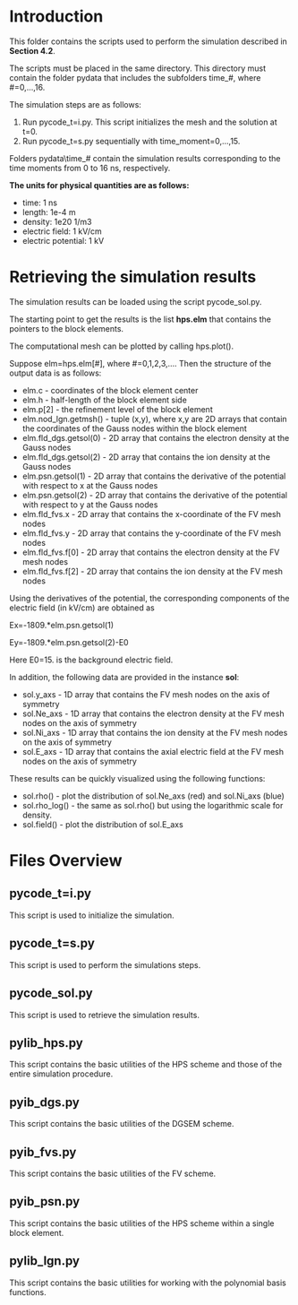 # Introduction

This folder contains the scripts used to perform the simulation described in **Section 4.2**. 

The scripts must be placed in the same directory. This directory must contain the folder pydata that includes the subfolders time_#, where #=0,...,16.

The simulation steps are as follows:

1. Run pycode_t=i.py. This script initializes the mesh and the solution at t=0.
2. Run pycode_t=s.py sequentially with time_moment=0,...,15.

Folders pydata\time_# contain the simulation results corresponding to the time moments from 0 to 16 ns, respectively.

**The units for physical quantities are as follows:**
 - time: 1 ns
 - length: 1e-4 m
 - density: 1e20 1/m3
 - electric field: 1 kV/cm
 - electric potential: 1 kV

# Retrieving the simulation results

The simulation results can be loaded using the script pycode_sol.py.

The starting point to get the results is the list **hps.elm** that contains the pointers to the block elements.

The computational mesh can be plotted by calling hps.plot().

Suppose elm=hps.elm[#], where #=0,1,2,3,.... Then the structure of the output data is as follows:

 - elm.c - coordinates of the block element center
 - elm.h - half-length of the block element side
 - elm.p[2] - the refinement level of the block element 
 - elm.nod_lgn.getmsh() - tuple (x,y), where x,y are 2D arrays that contain the coordinates of the Gauss nodes within the block element
 - elm.fld_dgs.getsol(0) - 2D array that contains the electron density at the Gauss nodes
 - elm.fld_dgs.getsol(2) - 2D array that contains the ion density at the Gauss nodes
 - elm.psn.getsol(1) - 2D array that contains the derivative of the potential with respect to x at the Gauss nodes
 - elm.psn.getsol(2) - 2D array that contains the derivative of the potential with respect to y at the Gauss nodes
 - elm.fld_fvs.x - 2D array that contains the x-coordinate of the FV mesh nodes
 - elm.fld_fvs.y - 2D array that contains the y-coordinate of the FV mesh nodes
 - elm.fld_fvs.f[0] - 2D array that contains the electron density at the FV mesh nodes
 - elm.fld_fvs.f[2] - 2D array that contains the ion density at the FV mesh nodes

Using the derivatives of the potential, the corresponding components of the electric field (in kV/cm) are obtained as

Ex=-1809.\*elm.psn.getsol(1)

Ey=-1809.\*elm.psn.getsol(2)-E0

Here E0=15. is the background electric field.

In addition, the following data are provided in the instance **sol**:
- sol.y_axs - 1D array that contains the FV mesh nodes on the axis of symmetry
- sol.Ne_axs - 1D array that contains the electron density at the FV mesh nodes on the axis of symmetry
- sol.Ni_axs - 1D array that contains the ion density at the FV mesh nodes on the axis of symmetry
- sol.E_axs - 1D array that contains the axial electric field at the FV mesh nodes on the axis of symmetry

These results can be quickly visualized using the following functions:
- sol.rho() - plot the distribution of sol.Ne_axs (red) and sol.Ni_axs (blue)
- sol.rho_log() - the same as sol.rho() but using the logarithmic scale for density.
- sol.field() - plot the distribution of sol.E_axs

# Files Overview
## pycode_t=i.py
This script is used to initialize the simulation.
## pycode_t=s.py
This script is used to perform the simulations steps.
## pycode_sol.py
This script is used to retrieve the simulation results.
## pylib_hps.py
This script contains the basic utilities of the HPS scheme and those of the entire simulation procedure.
## pyib_dgs.py
This script contains the basic utilities of the DGSEM scheme.
## pyib_fvs.py
This script contains the basic utilities of the FV scheme.
## pyib_psn.py
This script contains the basic utilities of the HPS scheme within a single block element.
## pylib_lgn.py
This script contains the basic utilities for working with the polynomial basis functions.
